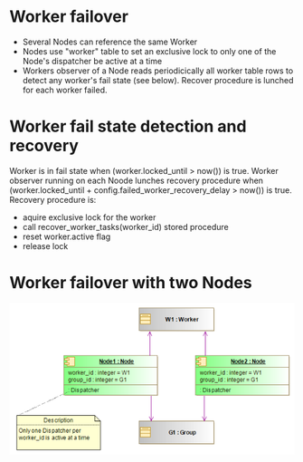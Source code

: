 # Worker failover
* Several Nodes can reference the same Worker
* Nodes use "worker" table to set an exclusive lock to only one of the Node's dispatcher be active at a time
* Workers observer of a Node reads periodicically all worker table rows to detect any worker's fail state (see below). Recover procedure is lunched for each worker failed.

# Worker fail state detection and recovery
Worker is in fail state when (worker.locked_until > now()) is true.
Worker observer running on each Noode lunches recovery procedure when (worker.locked_until + config.failed_worker_recovery_delay > now()) is true.
Recovery procedure is:
- aquire exclusive lock for the worker
- call recover_worker_tasks(worker_id) stored procedure
- reset worker.active flag
- release lock

# Worker failover with two Nodes
![Failover](images/worker_failover.png)
